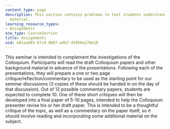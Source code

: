 ```yaml
---
content_type: page
description: This section contains problems to test students understanding of course
  material.
learning_resource_types:
- Assignments
ocw_type: CourseSection
title: Assignments
uid: e01aa985-b7c8-8687-a4b7-d1956e278e10
---
```


This seminar is intended to complement the investigations of the Colloquium. Participants will read the draft Colloquium papers and other background material in advance of the presentations. Following each of the presentations, they will prepare a one or two page critique/reflection/commentary to be used as the starting point for our seminar discussions (3 copies of these should be handed in on the day of that discussion). Out of 12 possible commentary papers, students are expected to complete 10. One of these short critiques will then be developed into a final paper of 5-10 pages, intended to help the Colloquium presenter revise his or her draft paper. This is intended to be a thoughtful critique of the topic, as well as a commentary on the paper itself, so it should involve reading and incorporating some additional material on the subject.